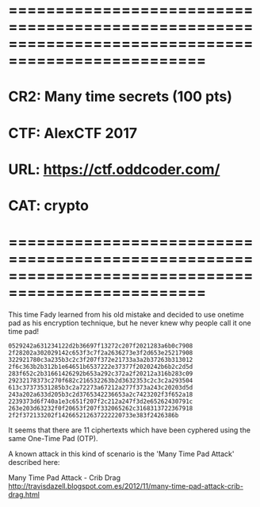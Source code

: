 # ===================================================================================================
# CR2: Many time secrets (100 pts)
# CTF: AlexCTF 2017
# URL: https://ctf.oddcoder.com/
# CAT: crypto
# ===================================================================================================

This time Fady learned from his old mistake and decided to use onetime pad as his encryption
technique, but he never knew why people call it one time pad!
```
0529242a631234122d2b36697f13272c207f2021283a6b0c7908
2f28202a302029142c653f3c7f2a2636273e3f2d653e25217908
322921780c3a235b3c2c3f207f372e21733a3a2b37263b313012
2f6c363b2b312b1e64651b6537222e37377f2020242b6b2c2d5d
283f652c2b31661426292b653a292c372a2f20212a316b283c09
29232178373c270f682c216532263b2d3632353c2c3c2a293504
613c37373531285b3c2a72273a67212a277f373a243c20203d5d
243a202a633d205b3c2d3765342236653a2c7423202f3f652a18
2239373d6f740a1e3c651f207f2c212a247f3d2e65262430791c
263e203d63232f0f20653f207f332065262c3168313722367918
2f2f372133202f142665212637222220733e383f2426386b
```

It seems that there are 11 ciphertexts which have been cyphered using the same One-Time Pad (OTP).

A known attack in this kind of scenario is the 'Many Time Pad Attack' described here:

Many Time Pad Attack - Crib Drag
http://travisdazell.blogspot.com.es/2012/11/many-time-pad-attack-crib-drag.html

